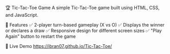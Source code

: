 🏆 Tic-Tac-Toe Game
A simple Tic-Tac-Toe game built using HTML, CSS, and JavaScript.

📌 Features
✅ 2-player turn-based gameplay (X vs O)
✅ Displays the winner or declares a draw
✅ Responsive design for different screen sizes
✅ "Play Again" button to restart the game

🚀 Live Demo
https://ibran07.github.io/Tic-Tac-Toe/
